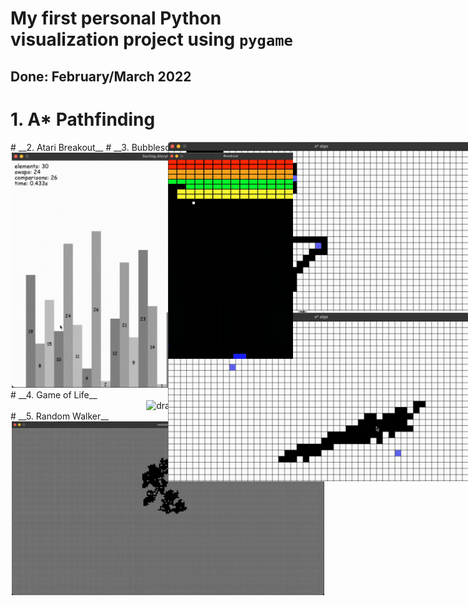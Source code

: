 # __My first personal Python visualization project using `pygame`__  
## Done: __February/March 2022__  
# __1. A* Pathfinding__
<div style="position: absolute; left: 50%;">
  <img src="A_Star_Pathfinding/astar_maze.gif" alt="drawing" width="500"/>  
  <img src="A_Star_Pathfinding/astar_obstacle.gif" alt="drawing" width="500"/>  
</div>
# __2. Atari Breakout__  
<div style="position: absolute; left: 50%;">
  <img src="Atari_Breakout/breakout_game.gif" alt="drawing" width="200"/>  
</div>
# __3. Bubblesort__  
<div style="text-align:center;">
  <img src="Bubblesort/bubblesort.gif" alt="drawing" width="500"/>  
</div>
# __4. Game of Life__  
<div style="text-align:center;">
  <img src="Game_of_Life/game_of_life_vis.gif" alt="drawing" width="500"/>  
</div>
# __5. Random Walker__  
<div style="text-align:center;">
  <img src="Random_Walker/random_walking.gif" alt="drawing" width="500"/>  
</div>
